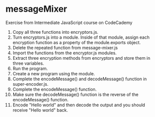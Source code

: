 # messageMixer
Exercise from Intermediate JavaScript course on CodeCademy

1) Copy all three functions into encryptors.js.
2) Turn encryptors.js into a module. Inside of that module, assign each encryption function as a property of the module.exports object.
3) Delete the repeated function from message-mixer.js
4) Import the functions from the encryptor.js modules.
5) Extract three encryption methods from encryptors and store them in three variables.
6) Run the program.
7) Create a new program using the module.
8) Complete the encodeMessage() and decodeMessage() function in super-encoder.js.
9) Complete the encodeMessage() function.
10) Make sure the decodeMessage() function is the reverse of the encodeMessage() function.
11) Encode "Hello world" and then decode the output and you should receive "Hello world" back.

